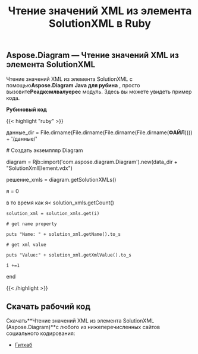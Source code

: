 ﻿---
title: Чтение значений XML из элемента SolutionXML в Ruby
type: docs
weight: 20
url: /ru/java/reading-xml-values-from-the-solutionxml-element-in-ruby/
---
## **Aspose.Diagram — Чтение значений XML из элемента SolutionXML**
 Чтение значений XML из элемента SolutionXML с помощью**Aspose.Diagram Java для рубина** , просто вызовите**Реадксмлвалуерес** модуль. Здесь вы можете увидеть пример кода.

**Рубиновый код**

{{< highlight "ruby" >}}

 данные_dir = File.dirname(File.dirname(File.dirname(File.dirname(__ФАЙЛ__)))) + '/данные/'

\# Создать экземпляр Diagram

diagram = Rjb::import('com.aspose.diagram.Diagram').new(data_dir + "SolutionXmlElement.vdx")

решение_xmls = diagram.getSolutionXMLs()

я = 0

 в то время как я< solution_xmls.getCount()

    solution_xml = solution_xmls.get(i)

    # get name property

    puts "Name: " + solution_xml.getName().to_s

    # get xml value

    puts "Value:" + solution_xml.getXmlValue().to_s

    i +=1

end

{{< /highlight >}}
## **Скачать рабочий код**
 Скачать**Чтение значений XML из элемента SolutionXML (Aspose.Diagram)**с любого из нижеперечисленных сайтов социального кодирования:

- [Гитхаб](https://github.com/asposediagram/Aspose.Diagram-for-Java/blob/master/Plugins/Aspose_Diagram_Java_for_Ruby/lib/asposediagramjava/SolutionXML/readxmlvalues.rb)
